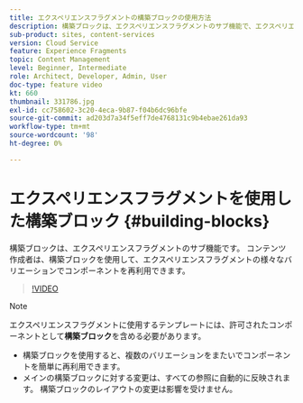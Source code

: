 ```yaml
---
title: エクスペリエンスフラグメントの構築ブロックの使用方法
description: 構築ブロックは、エクスペリエンスフラグメントのサブ機能で、エクスペリエンスフラグメントのバリエーションをまたいでオーサリング済みのコンポーネントを再利用できます。
sub-product: sites, content-services
version: Cloud Service
feature: Experience Fragments
topic: Content Management
level: Beginner, Intermediate
role: Architect, Developer, Admin, User
doc-type: feature video
kt: 660
thumbnail: 331786.jpg
exl-id: cc758602-3c20-4eca-9b87-f04b6dc96bfe
source-git-commit: ad203d7a34f5eff7de4768131c9b4ebae261da93
workflow-type: tm+mt
source-wordcount: '98'
ht-degree: 0%

---
```


# エクスペリエンスフラグメントを使用した構築ブロック {#building-blocks}

構築ブロックは、エクスペリエンスフラグメントのサブ機能です。 コンテンツ作成者は、構築ブロックを使用して、エクスペリエンスフラグメントの様々なバリエーションでコンポーネントを再利用できます。

>[!VIDEO](https://video.tv.adobe.com/v/331786/?quality=12&learn=on)

>[!NOTE]
>
> エクスペリエンスフラグメントに使用するテンプレートには、許可されたコンポーネントとして&#x200B;**構築ブロック**&#x200B;を含める必要があります。

* 構築ブロックを使用すると、複数のバリエーションをまたいでコンポーネントを簡単に再利用できます。
* メインの構築ブロックに対する変更は、すべての参照に自動的に反映されます。 構築ブロックのレイアウトの変更は影響を受けません。
